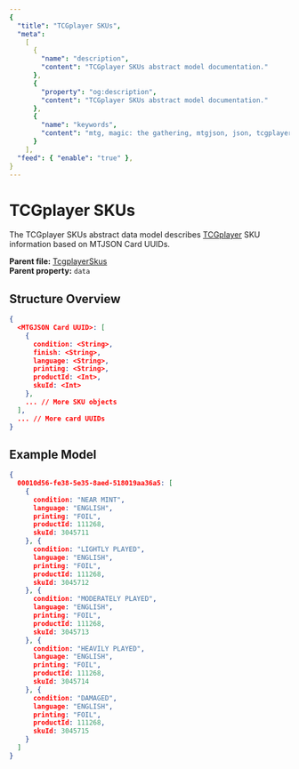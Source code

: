 ```yaml
---
{
  "title": "TCGplayer SKUs",
  "meta":
    [
      {
        "name": "description",
        "content": "TCGplayer SKUs abstract model documentation."
      },
      {
        "property": "og:description",
        "content": "TCGplayer SKUs abstract model documentation."
      },
      {
        "name": "keywords",
        "content": "mtg, magic: the gathering, mtgjson, json, tcgplayer, tcgplayer skus"
      }
    ],
  "feed": { "enable": "true" },
}
---
```


# TCGplayer SKUs

The TCGplayer SKUs abstract data model describes [TCGplayer](https://www.tcgplayer.com/?partner=mtgjson&utm_campaign=affiliate&utm_medium=mtgjson&utm_source=mtgjson) SKU information based on MTJSON Card UUIDs.

**Parent file:** [TcgplayerSkus](/downloads/all-files/#tcgplayerskus)  
**Parent property:** `data`

## Structure Overview

```json
{
  <MTGJSON Card UUID>: [
    {
      condition: <String>,
      finish: <String>,
      language: <String>,
      printing: <String>,
      productId: <Int>,
      skuId: <Int>
    },
    ... // More SKU objects
  ],
  ... // More card UUIDs
}
```

## Example Model

```json
{
  00010d56-fe38-5e35-8aed-518019aa36a5: [
    {
      condition: "NEAR MINT",
      language: "ENGLISH",
      printing: "FOIL",
      productId: 111268,
      skuId: 3045711
    }, {
      condition: "LIGHTLY PLAYED",
      language: "ENGLISH",
      printing: "FOIL",
      productId: 111268,
      skuId: 3045712
    }, {
      condition: "MODERATELY PLAYED",
      language: "ENGLISH",
      printing: "FOIL",
      productId: 111268,
      skuId: 3045713
    }, {
      condition: "HEAVILY PLAYED",
      language: "ENGLISH",
      printing: "FOIL",
      productId: 111268,
      skuId: 3045714
    }, {
      condition: "DAMAGED",
      language: "ENGLISH",
      printing: "FOIL",
      productId: 111268,
      skuId: 3045715
    }
  ]
}
```
